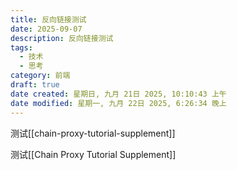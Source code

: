 ```yaml
---
title: 反向链接测试
date: 2025-09-07
description: 反向链接测试
tags:
  - 技术
  - 思考
category: 前端
draft: true
date created: 星期日, 九月 21日 2025, 10:10:43 上午
date modified: 星期一, 九月 22日 2025, 6:26:34 晚上
---
```

测试[[chain-proxy-tutorial-supplement]]

测试\[[Chain Proxy Tutorial Supplement]]